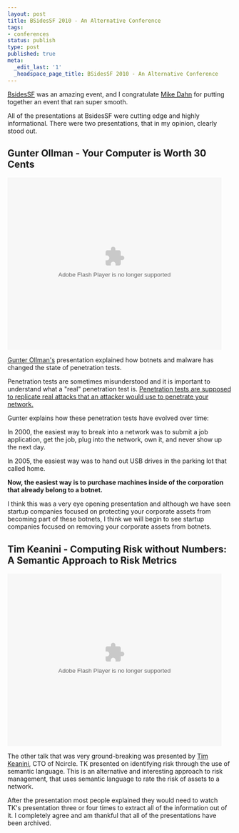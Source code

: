 ```yaml
---
layout: post
title: BSidesSF 2010 - An Alternative Conference
tags:
- conferences
status: publish
type: post
published: true
meta:
  _edit_last: '1'
  _headspace_page_title: BSidesSF 2010 - An Alternative Conference
---
```

[BsidesSF](/2010/03/no-one-cares-about-security/) was an amazing event, and I congratulate [Mike Dahn](http://chaordicmind.com/blog/) for putting together an event that ran super smooth.

All of the presentations at BsidesSF were cutting edge and highly informational. There were two presentations, that in my opinion, clearly stood out.

## Gunter Ollman - Your Computer is Worth 30 Cents

<object id="utv976791" classid="clsid:d27cdb6e-ae6d-11cf-96b8-444553540000" width="480" height="386" codebase="http://download.macromedia.com/pub/shockwave/cabs/flash/swflash.cab#version=6,0,40,0"><param name="name" value="utv_n_822368" /><param name="flashvars" value="loc=%2F&amp;autoplay=false&amp;vid=5161459" /><param name="allowfullscreen" value="true" /><param name="allowscriptaccess" value="always" /><param name="src" value="http://www.ustream.tv/flash/video/5161459" /><embed id="utv976791" type="application/x-shockwave-flash" width="480" height="386" src="http://www.ustream.tv/flash/video/5161459" allowscriptaccess="always" allowfullscreen="true" flashvars="loc=%2F&amp;autoplay=false&amp;vid=5161459" name="utv_n_822368"> </embed></object>

[Gunter Ollman's](http://technicalinfodotnet.blogspot.com) presentation explained how botnets and malware has changed the state of penetration tests.

Penetration tests are sometimes misunderstood and it is important to understand what a "real" penetration test is. [Penetration tests are supposed to replicate real attacks that an attacker would use to penetrate your network.][1]

Gunter explains how these penetration tests have evolved over time:

In 2000, the easiest way to break into a network was to submit a job application, get the job, plug into the network, own it, and never show up the next day.

In 2005, the easiest way was to hand out USB drives in the parking lot that called home.

**Now, the easiest way is to purchase machines inside of the corporation that already belong to a botnet.**

I think this was a very eye opening presentation and although we have seen startup companies focused on  protecting your corporate assets from becoming part of these botnets, I think we will begin to see startup companies focused on removing your corporate assets from botnets.

## Tim Keanini - Computing Risk without Numbers:  A Semantic  Approach to Risk Metrics

<object id="utv731551" classid="clsid:d27cdb6e-ae6d-11cf-96b8-444553540000" width="480" height="386" codebase="http://download.macromedia.com/pub/shockwave/cabs/flash/swflash.cab#version=6,0,40,0"><param name="name" value="utv_n_930016" /><param name="flashvars" value="loc=%2F&amp;autoplay=false&amp;vid=5160461" /><param name="allowfullscreen" value="true" /><param name="allowscriptaccess" value="always" /><param name="src" value="http://www.ustream.tv/flash/video/5160461" /><embed id="utv731551" type="application/x-shockwave-flash" width="480" height="386" src="http://www.ustream.tv/flash/video/5160461" allowscriptaccess="always" allowfullscreen="true" flashvars="loc=%2F&amp;autoplay=false&amp;vid=5160461" name="utv_n_930016"></embed></object>

The other talk that was very ground-breaking was presented by [Tim Keanini](http://blog.ncircle.com/blogs/patterns/), CTO of Ncircle. TK presented on identifying risk through the use of semantic language. This is an alternative and interesting approach to risk management, that uses semantic language to rate the risk of assets to a network.

After the presentation most people explained they would need to watch TK's presentation three or four times to extract all of the information out of it. I completely agree and am thankful that all of the presentations have been archived.

[1]: /2012/12/penetration-testing-as-a-first-step/

